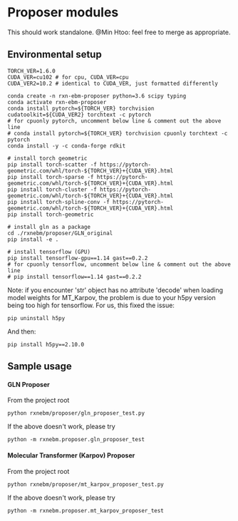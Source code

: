 # Proposer modules
This should work standalone. @Min Htoo: feel free to merge as appropriate.


## Environmental setup
    TORCH_VER=1.6.0
    CUDA_VER=cu102 # for cpu, CUDA_VER=cpu 
    CUDA_VER2=10.2 # identical to CUDA_VER, just formatted differently
    
    conda create -n rxn-ebm-proposer python=3.6 scipy typing
    conda activate rxn-ebm-proposer
    conda install pytorch=${TORCH_VER} torchvision cudatoolkit=${CUDA_VER2} torchtext -c pytorch
    # for cpuonly pytorch, uncomment below line & comment out the above line
    # conda install pytorch=${TORCH_VER} torchvision cpuonly torchtext -c pytorch
    conda install -y -c conda-forge rdkit 
    
    # install torch geometric
    pip install torch-scatter -f https://pytorch-geometric.com/whl/torch-${TORCH_VER}+{CUDA_VER}.html
    pip install torch-sparse -f https://pytorch-geometric.com/whl/torch-${TORCH_VER}+{CUDA_VER}.html
    pip install torch-cluster -f https://pytorch-geometric.com/whl/torch-${TORCH_VER}+{CUDA_VER}.html
    pip install torch-spline-conv -f https://pytorch-geometric.com/whl/torch-${TORCH_VER}+{CUDA_VER}.html
    pip install torch-geometric
    
    # install gln as a package
    cd ./rxnebm/proposer/GLN_original
    pip install -e .
    
    # install tensorflow (GPU)
    pip install tensorflow-gpu==1.14 gast==0.2.2
    # for cpuonly tensorflow, uncomment below line & comment out the above line
    # pip install tensorflow==1.14 gast==0.2.2

Note: if you encounter 'str' object has no attribute 'decode' when loading model weights for MT_Karpov, 
the problem is due to your h5py version being too high for tensorflow. For us, this fixed the issue: 

    pip uninstall h5py 

And then:

    pip install h5py==2.10.0 

## Sample usage
#### GLN Proposer
From the project root

    python rxnebm/proposer/gln_proposer_test.py

If the above doesn't work, please try

    python -m rxnebm.proposer.gln_proposer_test

#### Molecular Transformer (Karpov) Proposer
From the project root

    python rxnebm/proposer/mt_karpov_proposer_test.py

If the above doesn't work, please try

    python -m rxnebm.proposer.mt_karpov_proposer_test